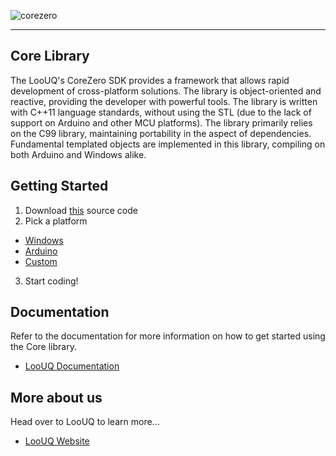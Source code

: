 ![corezero](https://drive.google.com/uc?id=118pAlx0MFNZUSN_hTOjFabAlGa8wRKSy)

----

## Core Library

The LooUQ's CoreZero SDK provides a framework that allows rapid development of cross-platform solutions. The library is object-oriented and reactive, providing the developer with powerful tools. The library is written with C++11 language standards, without using the STL (due to the lack of support on Arduino and other MCU platforms). The library primarily relies on the C99 library, maintaining portability in the aspect of dependencies. Fundamental templated objects are implemented in this library, compiling on both Arduino and Windows alike.

## Getting Started

1. Download [this](https://github.com/LooUQ/CoreZero-SDK) source code
2. Pick a platform
  * [Windows](https://github.com/LooUQ/CoreZero-PDK)
  * [Arduino](https://github.com/LooUQ/CoreZero-PDK)
  * [Custom](https://github.com/loouq)
3. Start coding!

## Documentation

Refer to the documentation for more information on how to get started using the Core library.
  * [LooUQ Documentation](https://loouq.github.io/)

## More about us

Head over to LooUQ to learn more...
  * [LooUQ Website](https://www.loouq.com/)
